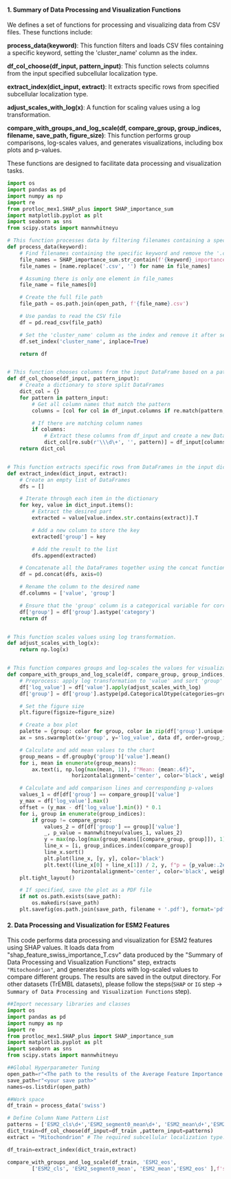 #### 1. Summary of Data Processing and Visualization Functions

We defines a set of functions for processing and visualizing data from CSV files. These functions include:

**process_data(keyword)**: This function filters and loads CSV files containing a specific keyword, setting the 'cluster_name' column as the index.

**df_col_choose(df_input, pattern_input)**: This function selects columns from the input specified subcellular localization type.

**extract_index(dict_input, extract)**: It extracts specific rows from specified subcellular localization type.

**adjust_scales_with_log(x)**: A function for scaling values using a log transformation.

**compare_with_groups_and_log_scale(df, compare_group, group_indices, filename, save_path, figure_size)**: This function performs group comparisons, log-scales values, and generates visualizations, including box plots and p-values.

These functions are designed to facilitate data processing and visualization tasks.

```python
import os
import pandas as pd
import numpy as np
import re
from protloc_mex1.SHAP_plus import SHAP_importance_sum
import matplotlib.pyplot as plt
import seaborn as sns
from scipy.stats import mannwhitneyu

# This function processes data by filtering filenames containing a specific keyword and loading CSV files.
def process_data(keyword):
    # Find filenames containing the specific keyword and remove the '.csv' suffix
    file_names = SHAP_importance_sum.str_contain(f'{keyword}_importance', names)
    file_names = [name.replace('.csv', '') for name in file_names]

    # Assuming there is only one element in file_names
    file_name = file_names[0]

    # Create the full file path
    file_path = os.path.join(open_path, f'{file_name}.csv')

    # Use pandas to read the CSV file
    df = pd.read_csv(file_path)

    # Set the 'cluster_name' column as the index and remove it after setting the index
    df.set_index('cluster_name', inplace=True)

    return df


# This function chooses columns from the input DataFrame based on a pattern and returns a dictionary of separated DataFrames.
def df_col_choose(df_input, pattern_input):
    # Create a dictionary to store split DataFrames
    dict_col = {}
    for pattern in pattern_input:
        # Get all column names that match the pattern
        columns = [col for col in df_input.columns if re.match(pattern, col)]

        # If there are matching column names
        if columns:
            # Extract these columns from df_input and create a new DataFrame
            dict_col[re.sub(r'\\\d\+', '', pattern)] = df_input[columns]
    return dict_col


# This function extracts specific rows from DataFrames in the input dictionary and combines them into a single DataFrame.
def extract_index(dict_input, extract):
    # Create an empty list of DataFrames
    dfs = []

    # Iterate through each item in the dictionary
    for key, value in dict_input.items():
        # Extract the desired part
        extracted = value[value.index.str.contains(extract)].T

        # Add a new column to store the key
        extracted['group'] = key

        # Add the result to the list
        dfs.append(extracted)

    # Concatenate all the DataFrames together using the concat function
    df = pd.concat(dfs, axis=0)

    # Rename the column to the desired name
    df.columns = ['value', 'group']

    # Ensure that the 'group' column is a categorical variable for correct identification during plotting
    df['group'] = df['group'].astype('category')
    return df


# This function scales values using log transformation.
def adjust_scales_with_log(x):
    return np.log(x)


# This function compares groups and log-scales the values for visualization.
def compare_with_groups_and_log_scale(df, compare_group, group_indices, filename, save_path, figure_size):
    # Preprocess: apply log transformation to 'value' and sort 'group'
    df['log_value'] = df['value'].apply(adjust_scales_with_log)
    df['group'] = df['group'].astype(pd.CategoricalDtype(categories=group_indices, ordered=True))

    # Set the figure size
    plt.figure(figsize=figure_size)

    # Create a box plot
    palette = {group: color for group, color in zip(df['group'].unique(), sns.color_palette("colorblind", len(df['group'].unique()))}
    ax = sns.swarmplot(x='group', y='log_value', data df, order=group_indices, palette=palette, size=2)

    # Calculate and add mean values to the chart
    group_means = df.groupby('group')['value'].mean()
    for i, mean in enumerate(group_means):
        ax.text(i, np.log(max(mean, 1)), f"Mean: {mean:.6f}",
                     horizontalalignment='center', color='black', weight='semibold')

    # Calculate and add comparison lines and corresponding p-values
    values_1 = df[df['group'] == compare_group]['value']
    y_max = df['log_value'].max()
    offset = (y_max - df['log_value'].min()) * 0.1
    for i, group in enumerate(group_indices):
        if group != compare_group:
            values_2 = df[df['group'] == group]['value']
            _, p_value = mannwhitneyu(values_1, values_2)
            y = max(np.log(max(group_means[[compare_group, group]]), 1) + i * offset
            line_x = [i, group_indices.index(compare_group)]
            line_x.sort()
            plt.plot(line_x, [y, y], color='black')
            plt.text((line_x[0] + line_x[1]) / 2, y, f"p = {p_value:.2e}",
                     horizontalalignment='center', color='black', weight='semibold')
    plt.tight_layout()

    # If specified, save the plot as a PDF file
    if not os.path.exists(save_path):
        os.makedirs(save_path)
    plt.savefig(os.path.join(save_path, filename + '.pdf'), format='pdf')
```

#### 2. Data Processing and Visualization for ESM2 Features

This code performs data processing and visualization for ESM2 features using SHAP values. It loads data from "shap_feature_swiss_importance_T.csv" data produced by the "Summary of Data Processing and Visualization Functions" step, extracts `"Mitochondrion"`, and generates box plots with log-scaled values to compare different groups. The results are saved in the output directory.  For other datasets (TrEMBL datasets), please follow the steps(`SHAP` or `IG` step -> `Summary of Data Processing and Visualization Functions` step).

```python
##Import necessary libraries and classes
import os
import pandas as pd
import numpy as np
import re
from protloc_mex1.SHAP_plus import SHAP_importance_sum
import matplotlib.pyplot as plt
import seaborn as sns
from scipy.stats import mannwhitneyu

##Global Hyperparameter Tuning
open_path=r"<The path to the results of the Average Feature Importance Calculation steps>"
save_path=r"<your save path>"
names=os.listdir(open_path)

##Work space
df_train = process_data('swiss')

# Define Column Name Pattern List
patterns = ['ESM2_cls\d+','ESM2_segment0_mean\d+', 'ESM2_mean\d+','ESM2_eos\d+', ]
dict_train=df_col_choose(df_input=df_train ,pattern_input=patterns)   
extract = "Mitochondrion" # The required subcellular localization type.

df_train=extract_index(dict_train,extract)

compare_with_groups_and_log_scale(df_train, 'ESM2_eos', 
        ['ESM2_cls', 'ESM2_segment0_mean', 'ESM2_mean','ESM2_eos' ],f'swiss_{extract}_boxplot',save_path,(10,10))
```

